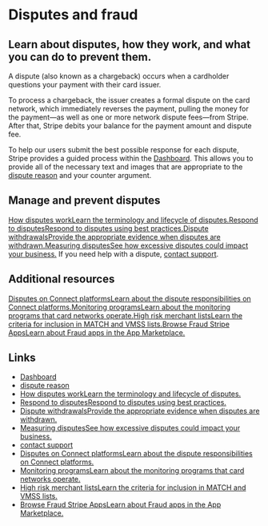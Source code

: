 # Disputes and fraud

## Learn about disputes, how they work, and what you can do to prevent them.

A dispute (also known as a chargeback) occurs when a cardholder questions your
payment with their card issuer.

To process a chargeback, the issuer creates a formal dispute on the card
network, which immediately reverses the payment, pulling the money for the
payment—as well as one or more network dispute fees—from Stripe. After that,
Stripe debits your balance for the payment amount and dispute fee.

To help our users submit the best possible response for each dispute, Stripe
provides a guided process within the
[Dashboard](https://dashboard.stripe.com/test/disputes). This allows you to
provide all of the necessary text and images that are appropriate to the
[dispute reason](https://docs.stripe.com/disputes/categories) and your counter
argument.

## Manage and prevent disputes

[How disputes workLearn the terminology and lifecycle of
disputes.](https://docs.stripe.com/disputes/how-disputes-work)[Respond to
disputesRespond to disputes using best
practices.](https://docs.stripe.com/disputes/responding)[Dispute
withdrawalsProvide the appropriate evidence when disputes are
withdrawn.](https://docs.stripe.com/disputes/withdrawing)[Measuring disputesSee
how excessive disputes could impact your
business.](https://docs.stripe.com/disputes/measuring)
If you need help with a dispute, [contact
support](https://support.stripe.com/contact).

## Additional resources

[Disputes on Connect platformsLearn about the dispute responsibilities on
Connect platforms.](https://docs.stripe.com/disputes/connect)[Monitoring
programsLearn about the monitoring programs that card networks
operate.](https://docs.stripe.com/disputes/monitoring-programs)[High risk
merchant listsLearn the criteria for inclusion in MATCH and VMSS
lists.](https://docs.stripe.com/disputes/match)[Browse Fraud Stripe AppsLearn
about Fraud apps in the App
Marketplace.](https://marketplace.stripe.com/categories/fraud)

## Links

- [Dashboard](https://dashboard.stripe.com/test/disputes)
- [dispute reason](https://docs.stripe.com/disputes/categories)
- [How disputes workLearn the terminology and lifecycle of
disputes.](https://docs.stripe.com/disputes/how-disputes-work)
- [Respond to disputesRespond to disputes using best
practices.](https://docs.stripe.com/disputes/responding)
- [Dispute withdrawalsProvide the appropriate evidence when disputes are
withdrawn.](https://docs.stripe.com/disputes/withdrawing)
- [Measuring disputesSee how excessive disputes could impact your
business.](https://docs.stripe.com/disputes/measuring)
- [contact support](https://support.stripe.com/contact)
- [Disputes on Connect platformsLearn about the dispute responsibilities on
Connect platforms.](https://docs.stripe.com/disputes/connect)
- [Monitoring programsLearn about the monitoring programs that card networks
operate.](https://docs.stripe.com/disputes/monitoring-programs)
- [High risk merchant listsLearn the criteria for inclusion in MATCH and VMSS
lists.](https://docs.stripe.com/disputes/match)
- [Browse Fraud Stripe AppsLearn about Fraud apps in the App
Marketplace.](https://marketplace.stripe.com/categories/fraud)